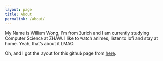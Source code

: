 ```yaml
---
layout: page
title: About
permalink: /about/
---
```


My Name is William Wong, I'm from Zurich and I am currently studying Computer Science at ZHAW. I like to watch animes, listen to lofi and stay at home. Yeah, that's about it LMAO.

Oh, and I got the layout for this github page from [here](https://github.com/jekyll/minima).
